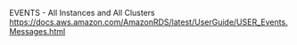 EVENTS - All Instances and All Clusters
https://docs.aws.amazon.com/AmazonRDS/latest/UserGuide/USER_Events.Messages.html



